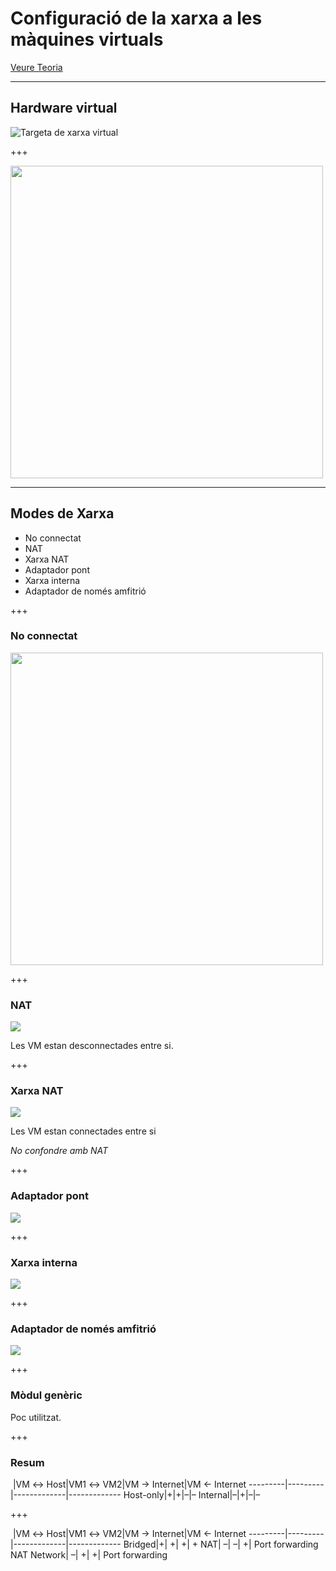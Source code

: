 Configuració de la xarxa a les màquines virtuals
================================================

[Veure Teoria](https://jrodr236.github.io/SOM/XarxesMaquinesVirtuals.html)

---

## Hardware virtual
![Targeta de xarxa virtual](https://i.pinimg.com/originals/51/0d/fd/510dfd4b05143f8c54ba1a2a876c4cd7.jpg)

+++

<img src="http://www.szedup.com/wp-content/uploads/2018/05/EP-N1581-3.jpg" height="500px">

---

## Modes de Xarxa

* No connectat
* NAT
* Xarxa NAT
* Adaptador pont
* Xarxa interna
* Adaptador de només amfitrió

+++

### No connectat
<img src="https://www.tutorialspoint.com/communication_technologies/images/ethernet_card.jpg" height="500px">

+++

### NAT

![](https://cdn.app.compendium.com/uploads/user/e7c690e8-6ff9-102a-ac6d-e4aebca50425/f2e3e7b6-c53b-4457-85e9-49625315791a/Image/90093dc07a2e9cb7d93bf7a3fa8f8c19/nat.png)

Les VM estan desconnectades entre si.

+++

### Xarxa NAT

![](https://cdn.app.compendium.com/uploads/user/e7c690e8-6ff9-102a-ac6d-e4aebca50425/f2e3e7b6-c53b-4457-85e9-49625315791a/Image/04856a6937656d8c2a2e0dd30855f3ba/nat_port_forward.png)

Les VM estan connectades entre si

*No confondre amb NAT*

+++

### Adaptador pont

![](https://cdn.app.compendium.com/uploads/user/e7c690e8-6ff9-102a-ac6d-e4aebca50425/f2e3e7b6-c53b-4457-85e9-49625315791a/Image/5e1da37f793c380abd4375ff64b21c70/bridged.png)

+++

### Xarxa interna

![](https://cdn.app.compendium.com/uploads/user/e7c690e8-6ff9-102a-ac6d-e4aebca50425/f2e3e7b6-c53b-4457-85e9-49625315791a/Image/d16091a2abef68694625196dd18f588a/internal.png)

+++

### Adaptador de només amfitrió

![](https://cdn.app.compendium.com/uploads/user/e7c690e8-6ff9-102a-ac6d-e4aebca50425/f2e3e7b6-c53b-4457-85e9-49625315791a/Image/1ae51906a03cffa842010fd6d6937c61/host_only.png)

+++

### Mòdul genèric

Poc utilitzat.

+++

### Resum

&nbsp;|VM ↔ Host|VM1 ↔ VM2|VM → Internet|VM ← Internet
---------|---------|-------------|-------------
Host-only|+|+|–|–
Internal|–|+|–|–

+++

&nbsp;|VM ↔ Host|VM1 ↔ VM2|VM → Internet|VM ← Internet
---------|---------|-------------|-------------
Bridged|+|	+|	+|	+
NAT|	–|	–|	+|	Port forwarding
NAT Network|	–|	+|	+|	Port forwarding

